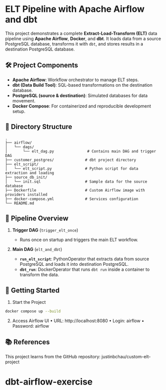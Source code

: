 # ELT Pipeline with Apache Airflow and dbt

This project demonstrates a complete **Extract-Load-Transform (ELT)** data pipeline using **Apache Airflow**, **Docker**, and **dbt**. It loads data from a source PostgreSQL database, transforms it with `dbt`, and stores results in a destination PostgreSQL database.

## 🛠️ Project Components

- **Apache Airflow**: Workflow orchestrator to manage ELT steps.
- **dbt (Data Build Tool)**: SQL-based transformations on the destination database.
- **PostgreSQL (source & destination)**: Simulated databases for data movement.
- **Docker Compose**: For containerized and reproducible development setup.

## 📂 Directory Structure

```
.
├── airflow/
│   └── dags/
│       └── elt_dag.py               # Contains main DAG and trigger DAG
├── customer_postgres/              # dbt project directory
├── elt_script/
│   └── elt_script.py               # Python script for data extraction and loading
├── source_db_init/
│   └── init.sql                    # Sample data for the source database
├── Dockerfile                      # Custom Airflow image with providers installed
├── docker-compose.yml              # Services configuration
└── README.md
```

## 🚀 Pipeline Overview

1. **Trigger DAG** (`trigger_elt_once`)

   - Runs once on startup and triggers the main ELT workflow.

2. **Main DAG** (`elt_and_dbt`)
   - **`run_elt_script`**: PythonOperator that extracts data from source PostgreSQL and loads it into destination PostgreSQL.
   - **`dbt_run`**: DockerOperator that runs `dbt run` inside a container to transform the data.

## 🐳 Getting Started

1. Start the Project

```bash
docker compose up --build
```

2. Access Airflow UI
   • URL: http://localhost:8080
   • Login: airflow
   • Password: airflow

## 📚 References

This project learns from the GitHub repository: justinbchau/custom-elt-project
# dbt-airflow-exercise
